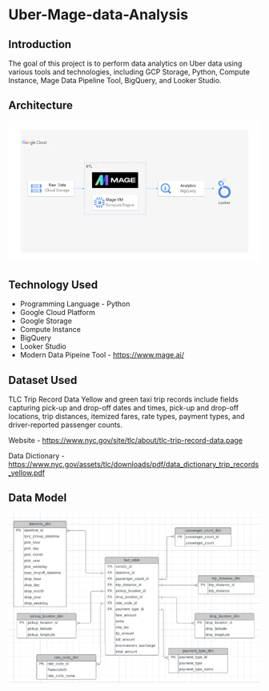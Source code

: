 # Uber-Mage-data-Analysis

## Introduction
The goal of this project is to perform data analytics on Uber data using various tools and technologies, including GCP Storage, Python, Compute Instance, Mage Data Pipeline Tool, BigQuery, and Looker Studio.

## Architecture
![architecture](architecture.jpg)

## Technology Used
- Programming Language - Python
- Google Cloud Platform
- Google Storage
- Compute Instance
- BigQuery
- Looker Studio
- Modern Data Pipeine Tool - https://www.mage.ai/

## Dataset Used
TLC Trip Record Data Yellow and green taxi trip records include fields capturing pick-up and drop-off dates and times, pick-up and drop-off locations, trip distances, itemized fares, rate types, payment types, and driver-reported passenger counts.

Website - https://www.nyc.gov/site/tlc/about/tlc-trip-record-data.page

Data Dictionary - https://www.nyc.gov/assets/tlc/downloads/pdf/data_dictionary_trip_records_yellow.pdf

## Data Model
![datamodel](uber_data_model.png)
